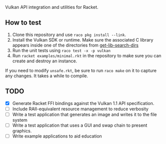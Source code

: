 Vulkan API integration and utilities for Racket.

## How to test

1. Clone this repository and use `raco pkg install --link`.
1. Install the Vulkan SDK or runtime. Make sure the associated C
   library appears inside one of the directories from
   [get-lib-search-dirs][glsd]
1. Run the unit tests using `raco test -x -p vulkan`
1. Run `racket examples/minimal.rkt` in the repository to make sure you can create and destroy an instance.

If you need to modify `unsafe.rkt`, be sure to run `raco make` on it to capture any changes.
It takes a while to compile.

## TODO

- [x] Generate Racket FFI bindings against the Vulkan 1.1 API specification.
- [ ] Include RAII-equivalent resource management to reduce verbosity
- [ ] Write a test application that generates an image and writes it to the file system
- [ ] Write a test application that uses a GUI and swap chain to present graphics.
- [ ] Write example applications to aid education

[glsd]: https://docs.racket-lang.org/raco/dirs.html#%28def._%28%28lib._setup%2Fdirs..rkt%29._get-lib-search-dirs%29%29
